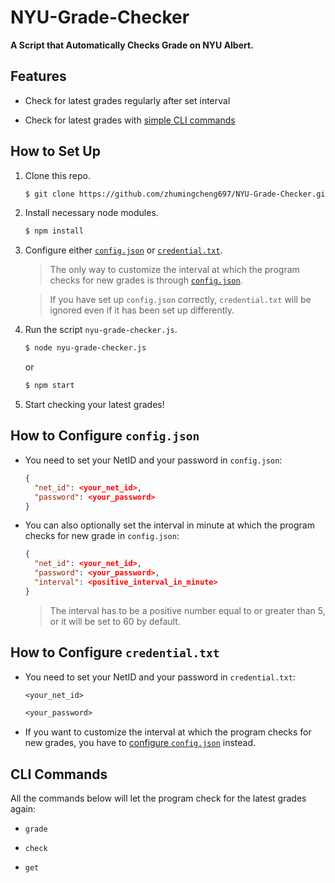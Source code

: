 # NYU-Grade-Checker

**A Script that Automatically Checks Grade on NYU Albert.**

## Features

- Check for latest grades regularly after set interval

- Check for latest grades with [simple CLI commands](#cli-commands)

## How to Set Up

1. Clone this repo.

    ```bash
    $ git clone https://github.com/zhumingcheng697/NYU-Grade-Checker.git
    ```

2. Install necessary node modules.

    ```bash
    $ npm install
    ```

3. Configure either [`config.json`](#how-to-configure-configjson) or [`credential.txt`](#how-to-configure-credentialtxt).
   > The only way to customize the interval at which the program checks for new grades is through [`config.json`](#how-to-configure-configjson).

   > If you have set up `config.json` correctly, `credential.txt` will be ignored even if it has been set up differently.

4. Run the script `nyu-grade-checker.js`.

    ```bash
    $ node nyu-grade-checker.js
    ```
   or

    ```bash
    $ npm start
    ```

5. Start checking your latest grades!

## How to Configure `config.json`

- You need to set your NetID and your password in `config.json`:

    ```json
    {
      "net_id": <your_net_id>,
      "password": <your_password>
    }
    ```

- You can also optionally set the interval in minute at which the program checks for new grade in `config.json`:

    ```json
    {
      "net_id": <your_net_id>,
      "password": <your_password>,
      "interval": <positive_interval_in_minute>
    }
    ```

  > The interval has to be a positive number equal to or greater than 5, or it will be set to 60 by default.

## How to Configure `credential.txt`

- You need to set your NetID and your password in `credential.txt`:

    ```txt
    <your_net_id>
    
    <your_password>
    ```

- If you want to customize the interval at which the program checks for new grades, you have to [configure `config.json`](#how-to-configure-configjson) instead.

## CLI Commands

All the commands below will let the program check for the latest grades again:

- `grade`

- `check`
  
- `get`
